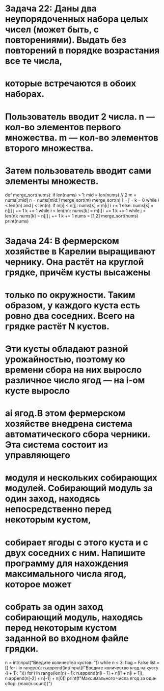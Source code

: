 # Задача 22: Даны два неупорядоченных набора целых чисел (может быть, с повторениями). Выдать без повторений в порядке возрастания все те числа,
# которые встречаются в обоих наборах.
# Пользователь вводит 2 числа. n — кол-во элементов первого множества. m — кол-во элементов второго множества. 
# Затем пользователь вводит сами элементы множеств.

def merge_sort(nums):
if len(nums) > 1:
mid = len(nums) // 2
m = nums[:mid]
n = nums[mid:]
merge_sort(m)
merge_sort(n)
i = j = k = 0
while i < len(m) and j < len(n):
  if m[i] < n[j]:
  nums[k] = m[i]
  i += 1
else:
  nums[k] = n[j]
  j += 1
  k += 1
while i < len(m):
  nums[k] = m[i]
  i += 1
  k += 1
while j < len(n):
  nums[k] = n[j]
  j += 1
  k += 1
nums = [1,2]
merge_sort(nums)
print(nums)

# Задача 24: В фермерском хозяйстве в Карелии выращивают чернику. Она растёт на круглой грядке, причём кусты высажены
# только по окружности. Таким образом, у каждого куста есть ровно два соседних. Всего на грядке растёт N кустов.
# Эти кусты обладают разной урожайностью, поэтому ко времени сбора на них выросло различное число ягод — на i-ом кусте выросло
# ai ягод.В этом фермерском хозяйстве внедрена система автоматического сбора черники. Эта система состоит из управляющего
# модуля и нескольких собирающих модулей. Собирающий модуль за один заход, находясь непосредственно перед некоторым кустом, 
# собирает ягоды с этого куста и с двух соседних с ним. Напишите программу для нахождения максимального числа ягод, которое может
# собрать за один заход собирающий модуль, находясь перед некоторым кустом заданной во входном файле грядки.

n = int(input("Введите количество кустов: "))
while n < 3:
     flag = False
list = []
for i in range(n): 
    n.append(int(input(f"Введите количество ягод на кусту {i + 1}: ")))
for i in range(len(n) - 1): 
    n.append(n[i - 1] + n[i] + n[i + 1]), n.append(n[-2] + n[-1] + n[0])
print(f"Максимального числа ягод за один сбор: {max(n.count)}")
